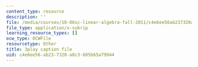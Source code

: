 ```yaml
---
content_type: resource
description: ''
file: /media/courses/18-06sc-linear-algebra-fall-2011/c4e6ee56ab237320a8c3605b65a79944_BaBoztM9Q1w.srt
file_type: application/x-subrip
learning_resource_types: []
ocw_type: OCWFile
resourcetype: Other
title: 3play caption file
uid: c4e6ee56-ab23-7320-a8c3-605b65a79944
---
```

